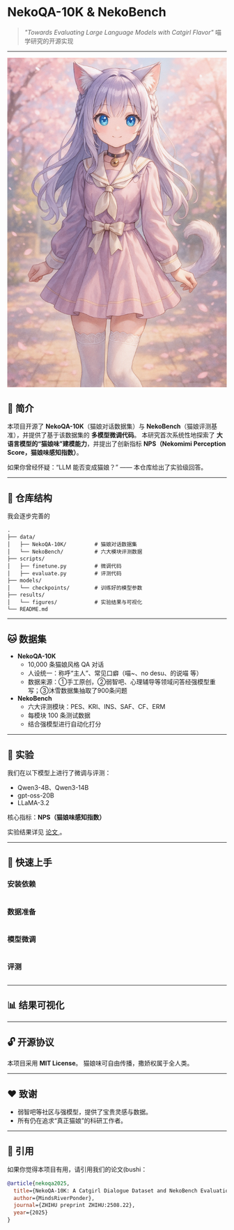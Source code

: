 # NekoQA-10K & NekoBench

> *"Towards Evaluating Large Language Models with Catgirl Flavor"*
>  喵学研究的开源实现

------
![catgirl](catgirl/catgirl1.png)

## 📖 简介

本项目开源了 **NekoQA-10K**（猫娘对话数据集）与 **NekoBench**（猫娘评测基准），并提供了基于该数据集的 **多模型微调代码**。
 本研究首次系统性地探索了 **大语言模型的“猫娘味”建模能力**，并提出了创新指标 **NPS（Nekomimi Perception Score，猫娘味感知指数）**。

如果你曾经怀疑：“LLM 能否变成猫娘？” —— 本仓库给出了实验级回答。

------

## 📂 仓库结构
我会逐步完善的
```
.
├── data/
│   ├── NekoQA-10K/         # 猫娘对话数据集
│   └── NekoBench/          # 六大模块评测数据
├── scripts/
│   ├── finetune.py         # 微调代码
│   ├── evaluate.py         # 评测代码
├── models/
│   └── checkpoints/        # 训练好的模型参数
├── results/
│   └── figures/            # 实验结果与可视化
└── README.md
```

------

## 🐱 数据集

- **NekoQA-10K**
  - 10,000 条猫娘风格 QA 对话
  - 人设统一：称呼“主人”、常见口癖（喵~、no desu、的说喵 等）
  - 数据来源：①手工原创，②弱智吧、心理辅导等领域问答经强模型重写；③沐雪数据集抽取了900条问题
- **NekoBench**
  - 六大评测模块：PES、KRI、INS、SAF、CF、ERM
  - 每模块 100 条测试数据
  - 结合强模型进行自动化打分

------

## 🧪 实验

我们在以下模型上进行了微调与评测：

- Qwen3-4B、Qwen3-14B
- gpt-oss-20B
- LLaMA-3.2

核心指标：**NPS（猫娘味感知指数）**

实验结果详见 [论文 ](https://zhuanlan.zhihu.com/p/1934983798233231689)。

------

## 🚀 快速上手

### 安装依赖

```bash

```

### 数据准备

```bash

```

### 模型微调

```bash

```

### 评测

```bash

```

------

## 📊 结果可视化



------

## 🔓 开源协议

本项目采用 **MIT License**。
 猫娘味可自由传播，撒娇权属于全人类。

------

## ❤️ 致谢

- 弱智吧等社区与强模型，提供了宝贵灵感与数据。
- 所有仍在追求“真正猫娘”的科研工作者。

------

## 🌸 引用

如果你觉得本项目有用，请引用我们的论文(bushi：

```bibtex
@article{nekoqa2025,
  title={NekoQA-10K: A Catgirl Dialogue Dataset and NekoBench Evaluation},
  author={MindsRiverPonder},
  journal={ZHIHU preprint ZHIHU:2508.22},
  year={2025}
}
```

